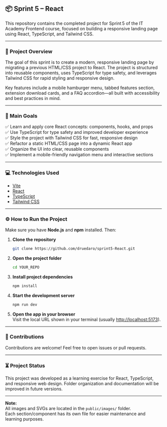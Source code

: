 ## 📦 Sprint 5 – React

This repository contains the completed project for Sprint 5 of the IT Academy Frontend course, focused on building a responsive landing page using React, TypeScript, and Tailwind CSS.

---

### 📝 Project Overview

The goal of this sprint is to create a modern, responsive landing page by migrating a previous HTML/CSS project to React. The project is structured into reusable components, uses TypeScript for type safety, and leverages Tailwind CSS for rapid styling and responsive design.

Key features include a mobile hamburger menu, tabbed features section, extension download cards, and a FAQ accordion—all built with accessibility and best practices in mind.

---

### 🚀 Main Goals

✅ Learn and apply core React concepts: components, hooks, and props  
✅ Use TypeScript for type safety and improved developer experience  
✅ Style the project with Tailwind CSS for fast, responsive design  
✅ Refactor a static HTML/CSS page into a dynamic React app  
✅ Organize the UI into clear, reusable components  
✅ Implement a mobile-friendly navigation menu and interactive sections

---

### 💻 Technologies Used

- [Vite](https://vitejs.dev/)
- [React](https://react.dev/)
- [TypeScript](https://www.typescriptlang.org/)
- [Tailwind CSS](https://tailwindcss.com/)

---

### ⚙️ How to Run the Project

Make sure you have **Node.js** and **npm** installed. Then:

1. **Clone the repository**
   ```bash
   git clone https://github.com/druedaro/sprint5-React.git
   ```

2. **Open the project folder**
   ```bash
   cd YOUR_REPO
   ```

3. **Install project dependencies**
   ```bash
   npm install
   ```

4. **Start the development server**
   ```bash
   npm run dev
   ```

5. **Open the app in your browser**  
   Visit the local URL shown in your terminal (usually [http://localhost:5173](http://localhost:5173)).

---

### 🤝 Contributions

Contributions are welcome! Feel free to open issues or pull requests.

---

### ⏳ Project Status

This project was developed as a learning exercise for React, TypeScript, and responsive web design. Folder organization and documentation will be improved in future versions.

---

**Note:**  
All images and SVGs are located in the `public/images/` folder.  
Each section/component has its own file for easier maintenance and learning purposes.
